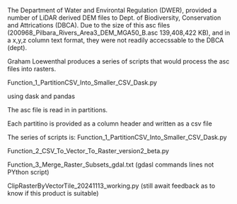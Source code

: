 The Department of Water and Environtal Regulation (DWER), provided a number of LiDAR derived DEM files 
to Dept. of Biodiversity, Conservation and Attrications (DBCA).
Due to the size of this asc files (200968_Pilbara_Rivers_Area3_DEM_MGA50_B.asc 139,408,422 KB), 
and in a x,y,z column text format, they were not readily accecssable to the DBCA (dept).

Graham Loewenthal produces a series of scripts that would process the asc files into rasters.

Function_1_PartitionCSV_Into_Smaller_CSV_Dask.py

using dask and pandas

The asc file is read in in partitions.

Each partitino is provided as a column header and written as a csv file


The series of scripts is:
Function_1_PartitionCSV_Into_Smaller_CSV_Dask.py

Function_2_CSV_To_Vector_To_Raster_version2_beta.py

Function_3_Merge_Raster_Subsets_gdal.txt (gdasl commands lines not PYthon script)

ClipRasterByVectorTile_20241113_working.py (still await feedback as to know if this product is suitable)

